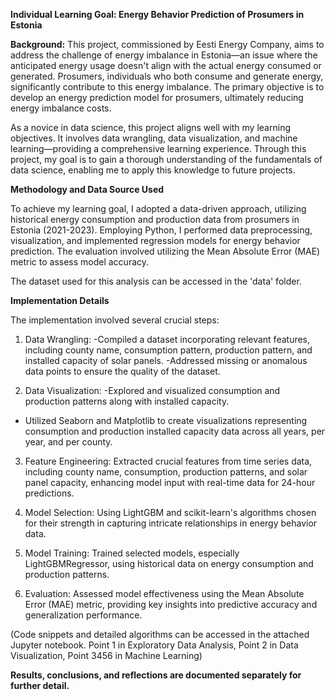 **Individual Learning Goal: Energy Behavior Prediction of Prosumers in Estonia**

**Background:**
This project, commissioned by Eesti Energy Company, aims to address the challenge of energy imbalance in Estonia—an issue where the anticipated energy usage doesn't align with the actual energy consumed or generated. Prosumers, individuals who both consume and generate energy, significantly contribute to this energy imbalance. The primary objective is to develop an energy prediction model for prosumers, ultimately reducing energy imbalance costs.

As a novice in data science, this project aligns well with my learning objectives. It involves data wrangling, data visualization, and machine learning—providing a comprehensive learning experience. Through this project, my goal is to gain a thorough understanding of the fundamentals of data science, enabling me to apply this knowledge to future projects.

**Methodology and Data Source Used**

To achieve my learning goal, I adopted a data-driven approach, utilizing historical energy consumption and production data from prosumers in Estonia (2021-2023). Employing Python, I performed data preprocessing, visualization, and implemented regression models for energy behavior prediction. The evaluation involved utilizing the Mean Absolute Error (MAE) metric to assess model accuracy. 

The dataset used for this analysis can be accessed in the 'data' folder.

**Implementation Details**

The implementation involved several crucial steps:

1. Data Wrangling:
-Compiled a dataset incorporating relevant features, including county name, consumption pattern, production pattern, and installed capacity of solar panels.
-Addressed missing or anomalous data points to ensure the quality of the dataset.

2. Data Visualization:
-Explored and visualized consumption and production patterns along with installed capacity.
- Utilized Seaborn and Matplotlib to create visualizations representing consumption and production installed capacity data across all years, per year, and per county.

3. Feature Engineering:
Extracted crucial features from time series data, including county name, consumption, production patterns, and solar panel capacity, enhancing model input with real-time data for 24-hour predictions.

4. Model Selection:
Using LightGBM and scikit-learn's algorithms chosen for their strength in capturing intricate relationships in energy behavior data.

5. Model Training:
Trained selected models, especially LightGBMRegressor, using historical data on energy consumption and production patterns.

6. Evaluation:
Assessed model effectiveness using the Mean Absolute Error (MAE) metric, providing key insights into predictive accuracy and generalization performance.

(Code snippets and detailed algorithms can be accessed in the attached Jupyter notebook.
Point 1 in Exploratory Data Analysis, Point 2 in Data Visualization, Point 3456 in Machine Learning)

**Results, conclusions, and reflections are documented separately for further detail.**
